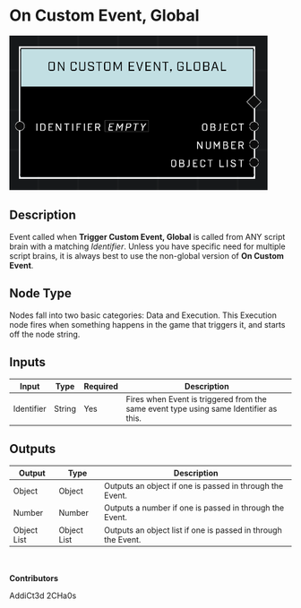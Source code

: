 # On Custom Event, Global
![alt text](../../../.gitbook/assets/on-custom-event-global.png)
## Description
Event called when **Trigger Custom Event, Global** is called from ANY script brain with a matching *Identifier*. Unless you have specific need for multiple script brains, it is always best to use the non-global version of **On Custom Event**.

## Node Type
Nodes fall into two basic categories: Data and Execution. This Execution node fires when something happens in the game that triggers it, and starts off the node string.

## Inputs
| Input | Type | Required | Description |
|------------------|------------------|----------|--------------------------------------------------------------|
| Identifier | String | Yes | Fires when Event is triggered from the same event type using same Identifier as this. |

## Outputs
| Output | Type | Description |
|------------------|------------------|--------------------------------------------------------------|
| Object | Object | Outputs an object if one is passed in through the Event. |
| Number | Number |Outputs a number if one is passed in through the Event. |
| Object List | Object List | Outputs an object list if one is passed in through the Event. |

\
\
**Contributors**

AddiCt3d 2CHa0s
